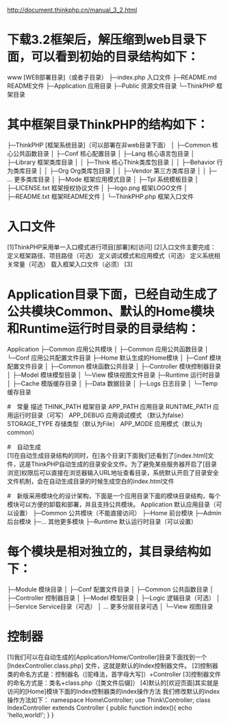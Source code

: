 http://document.thinkphp.cn/manual_3_2.html

# 下载3.2框架后，解压缩到web目录下面，可以看到初始的目录结构如下：
  www  [WEB部署目录]（或者子目录）
  ├─index.php       入口文件
  ├─README.md       README文件
  ├─Application     应用目录
  ├─Public          资源文件目录
  └─ThinkPHP        框架目录
  
 # 其中框架目录ThinkPHP的结构如下：
   ├─ThinkPHP [框架系统目录]（可以部署在非web目录下面）
   │  ├─Common       核心公共函数目录
   │  ├─Conf         核心配置目录 
   │  ├─Lang         核心语言包目录
   │  ├─Library      框架类库目录
   │  │  ├─Think     核心Think类库包目录
   │  │  ├─Behavior  行为类库目录
   │  │  ├─Org       Org类库包目录
   │  │  ├─Vendor    第三方类库目录
   │  │  ├─ ...      更多类库目录
   │  ├─Mode         框架应用模式目录
   │  ├─Tpl          系统模板目录
   │  ├─LICENSE.txt  框架授权协议文件
   │  ├─logo.png     框架LOGO文件
   │  ├─README.txt   框架README文件
   │  └─ThinkPHP.php    框架入口文件
  
# 入口文件
[1]ThinkPHP采用单一入口模式进行项目[部署]和[访问]
[2]入口文件主要完成：   
   定义框架路径、项目路径（可选）
   定义调试模式和应用模式（可选）
   定义系统相关常量（可选）
   载入框架入口文件（必须）
[3]  
  
# Application目录下面，已经自动生成了公共模块Common、默认的Home模块和Runtime运行时目录的目录结构：
  Application
  ├─Common         应用公共模块
  │  ├─Common      应用公共函数目录
  │  └─Conf        应用公共配置文件目录
  ├─Home           默认生成的Home模块
  │  ├─Conf        模块配置文件目录
  │  ├─Common      模块函数公共目录
  │  ├─Controller  模块控制器目录
  │  ├─Model       模块模型目录
  │  └─View        模块视图文件目录
  ├─Runtime        运行时目录
  │  ├─Cache       模版缓存目录
  │  ├─Data        数据目录
  │  ├─Logs        日志目录
  │  └─Temp        缓存目录

#　常量	描述
  THINK_PATH	框架目录
  APP_PATH	应用目录
  RUNTIME_PATH	应用运行时目录（可写）
  APP_DEBUG	应用调试模式 （默认为false）
  STORAGE_TYPE	存储类型（默认为File）
  APP_MODE	应用模式（默认为common）
  
#　自动生成    
[1]在自动生成目录结构的同时，在[各个目录]下面我们还看到了[index.html]文件，这是ThinkPHP自动生成的目录安全文件。为了避免某些服务器开启了[目录浏览]权限后可以直接在浏览器输入URL地址查看目录，系统默认开启了目录安全文件机制，会在自动生成目录的时候生成空白的index.html文件
  
#　新版采用模块化的设计架构，下面是一个应用目录下面的模块目录结构，每个模块可以方便的卸载和部署，并且支持公共模块。
  Application      默认应用目录（可以设置）
  ├─Common         公共模块（不能直接访问）
  ├─Home           前台模块
  ├─Admin          后台模块
  ├─...            其他更多模块
  ├─Runtime        默认运行时目录（可以设置）
  
# 每个模块是相对独立的，其目录结构如下：
  ├─Module         模块目录
  │  ├─Conf        配置文件目录
  │  ├─Common      公共函数目录
  │  ├─Controller  控制器目录
  │  ├─Model       模型目录
  │  ├─Logic       逻辑目录（可选）
  │  ├─Service     Service目录（可选）
  │  ... 更多分层目录可选
  │  └─View        视图目录
  
# 控制器
[1]我们可以在自动生成的[Application/Home/Controller]目录下面找到一个 [IndexController.class.php] 文件，这就是默认的Index控制器文件。
[2]控制器类的命名方式是：控制器名（[驼峰法，首字母大写]）+Controller
[3]控制器文件的命名方式是：类名+class.php（[类文件后缀]）
[4]默认的[欢迎页面]其实就是访问的[Home]模块下面的Index控制器类的index操作方法 我们修改默认的index操作方法如下：
namespace Home\Controller;
use Think\Controller;
class IndexController extends Controller {
    public function index(){
        echo 'hello,world!';
    }
} 
  
  
  
  
  
  
  
  
  
  
  
  
  
  
  
  
  
  
  
  
  
  
  
  
  
  
  
  
  
  
  
  
  
  
  
  
  
  
  
  
  
  
  
  
  
  
  
  
  
  
  
  
  
  